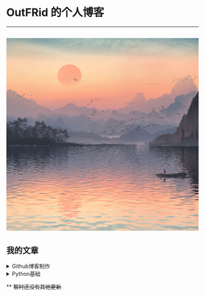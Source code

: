 # OutFRid 的个人博客
---
![主题照片](https://github.com/OutFRid/OutFRid.github.io/blob/6bfb413dbebd6d4833de3ba9fdaec40cd2facfed/images/index.jpg)
---

## 我的文章

<details>
    <summary>Github博客制作</summary>

    - [博客架构解析](www.bing.com)
    - [语法注意事项](www.bing.com)
</details>
<details>
    <summary>Python基础</summary>

    - [Python多进程、多线程、多管程浅解](www.bing.com)
    - [Python上下文管理器浅解](www.bing.com)
</details>

** ~~暂时还没有其他更新~~
